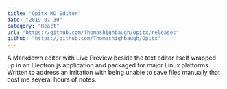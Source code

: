 ```yaml
---
title: "Opitx MD Editor"
date: "2019-07-30"
category: "React"
url: "https://github.com/Thomashighbaugh/Opitx/releases"
github: "https://github.com/Thomashighbaugh/Opitx"
---
```


A Markdown editor with Live Preview beside the text editor itself wrapped up in an Electron.js application and packaged for major Linux platforms. Written to address an irritation with being unable to save files manually that cost me several hours of notes.
